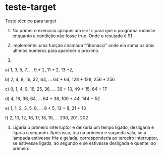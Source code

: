 # teste-target

Teste técnico para target

1) No primeiro exercicio apliquei um `while` para que o programa rodasse enquanto a condição não fosse true. Onde o resutado é 91.

2) implementei uma função chamada "fibonacci" onde ela soma os dois ultimos numeros para aparecer o proximo.

3) 

a) 1, 3, 5, 7, ... 9 + 2, 11 + 2, 13 +2, 

b) 2, 4, 8, 16, 32, 64, ... 64 + 64, 128 + 128, 256 + 256

c) 0, 1, 4, 9, 16, 25, 36, ... 36 + 13, 49 + 15, 64 + 17

d) 4, 16, 36, 64, ... 64 + 36, 100 + 44, 144 + 52

e) 1, 1, 2, 3, 5, 8, ... 8 + 5, 13 + 8, 21 + 13

f) 2, 10, 12, 16, 17, 18, 19, ... 200, 201, 202

4) Ligaria o primeiro interruptor e deixaria um tempo ligado, desligaria e ligaria o segundo. Após isso, iria na primeira e suganda sala, se a lampada estivesse fria e gelada, corresponderia ao terceiro interruptor, se estivesse ligada, ao segundo e se estivesse desligada e quente, ao primeiro.
